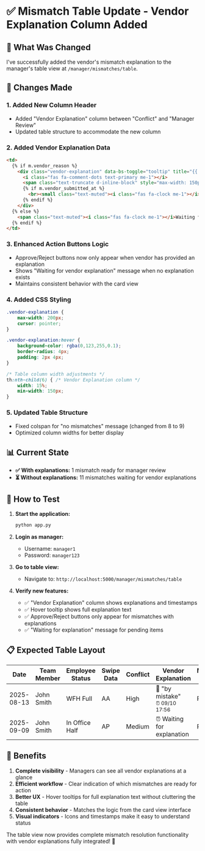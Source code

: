 # ✅ Mismatch Table Update - Vendor Explanation Column Added

## 🎯 What Was Changed

I've successfully added the vendor's mismatch explanation to the manager's table view at `/manager/mismatches/table`.

## 🔧 Changes Made

### 1. **Added New Column Header**
- Added "Vendor Explanation" column between "Conflict" and "Manager Review"
- Updated table structure to accommodate the new column

### 2. **Added Vendor Explanation Data**
```html
<td>
  {% if m.vendor_reason %}
    <div class="vendor-explanation" data-bs-toggle="tooltip" title="{{ m.vendor_reason }}">
      <i class="fas fa-comment-dots text-primary me-1"></i>
      <span class="text-truncate d-inline-block" style="max-width: 150px;">{{ m.vendor_reason }}</span>
      {% if m.vendor_submitted_at %}
        <br><small class="text-muted"><i class="fas fa-clock me-1"></i>{{ m.vendor_submitted_at.strftime('%m/%d %H:%M') }}</small>
      {% endif %}
    </div>
  {% else %}
    <span class="text-muted"><i class="fas fa-clock me-1"></i>Waiting for explanation</span>
  {% endif %}
</td>
```

### 3. **Enhanced Action Buttons Logic**
- Approve/Reject buttons now only appear when vendor has provided an explanation
- Shows "Waiting for vendor explanation" message when no explanation exists
- Maintains consistent behavior with the card view

### 4. **Added CSS Styling**
```css
.vendor-explanation {
    max-width: 200px;
    cursor: pointer;
}

.vendor-explanation:hover {
    background-color: rgba(0,123,255,0.1);
    border-radius: 4px;
    padding: 2px 4px;
}

/* Table column width adjustments */
th:nth-child(6) { /* Vendor Explanation column */
    width: 15%;
    min-width: 150px;
}
```

### 5. **Updated Table Structure**
- Fixed colspan for "no mismatches" message (changed from 8 to 9)
- Optimized column widths for better display

## 📊 Current State

- **✅ With explanations:** 1 mismatch ready for manager review
- **⏳ Without explanations:** 11 mismatches waiting for vendor explanations

## 🎯 How to Test

1. **Start the application:**
   ```bash
   python app.py
   ```

2. **Login as manager:**
   - Username: `manager1`
   - Password: `manager123`

3. **Go to table view:**
   - Navigate to: `http://localhost:5000/manager/mismatches/table`

4. **Verify new features:**
   - ✅ "Vendor Explanation" column shows explanations and timestamps
   - ✅ Hover tooltip shows full explanation text
   - ✅ Approve/Reject buttons only appear for mismatches with explanations
   - ✅ "Waiting for explanation" message for pending items

## 📋 Expected Table Layout

| Date | Team Member | Employee Status | Swipe Data | Conflict | **Vendor Explanation** | Manager Review | Details | Actions |
|------|-------------|-----------------|------------|----------|----------------------|----------------|---------|---------|
| 2025-08-13 | John Smith | WFH Full | AA | High | 💬 "by mistake" <br><small>⏰ 09/10 17:56</small> | Pending | ... | [✅] [❌] |
| 2025-09-09 | John Smith | In Office Half | AP | Medium | ⏰ Waiting for explanation | Pending | ... | ⏰ Waiting |

## 🚀 Benefits

1. **Complete visibility** - Managers can see all vendor explanations at a glance
2. **Efficient workflow** - Clear indication of which mismatches are ready for action
3. **Better UX** - Hover tooltips for full explanation text without cluttering the table
4. **Consistent behavior** - Matches the logic from the card view interface
5. **Visual indicators** - Icons and timestamps make it easy to understand status

The table view now provides complete mismatch resolution functionality with vendor explanations fully integrated! 🎉
